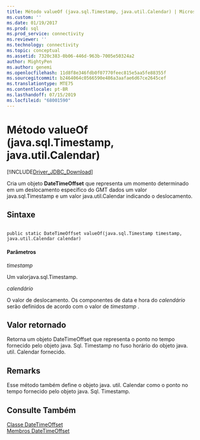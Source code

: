 ```yaml
---
title: Método valueOf (java.sql.Timestamp, java.util.Calendar) | Microsoft Docs
ms.custom: ''
ms.date: 01/19/2017
ms.prod: sql
ms.prod_service: connectivity
ms.reviewer: ''
ms.technology: connectivity
ms.topic: conceptual
ms.assetid: 7320c383-0b06-446d-963b-7005e50324a2
author: MightyPen
ms.author: genemi
ms.openlocfilehash: 11d8f8e346fdb0f07770feec815e5aa5fe88355f
ms.sourcegitcommit: b2464064c0566590e486a3aafae6d67ce2645cef
ms.translationtype: MTE75
ms.contentlocale: pt-BR
ms.lasthandoff: 07/15/2019
ms.locfileid: "68001590"
---
```

# <a name="valueof-method-javasqltimestamp-javautilcalendar"></a>Método valueOf (java.sql.Timestamp, java.util.Calendar)
[!INCLUDE[Driver_JDBC_Download](../../../includes/driver_jdbc_download.md)]

  Cria um objeto **DateTimeOffset** que representa um momento determinado em um deslocamento específico do GMT dados um valor java.sql.Timestamp e um valor java.util.Calendar indicando o deslocamento.  
  
## <a name="syntax"></a>Sintaxe  
  
```  
  
public static DateTimeOffset valueOf(java.sql.Timestamp timestamp, java.util.Calendar calendar)  
```  
  
#### <a name="parameters"></a>Parâmetros  
 *timestamp*  
  
 Um valorjava.sql.Timestamp.  
  
 *calendário*  
  
 O valor de deslocamento.  Os componentes de data e hora do *calendário* serão definidos de acordo com o valor de *timestamp* .  
  
## <a name="return-value"></a>Valor retornado  
 Retorna um objeto DateTimeOffset que representa o ponto no tempo fornecido pelo objeto java. Sql. Timestamp no fuso horário do objeto java. util. Calendar fornecido.  
  
## <a name="remarks"></a>Remarks  
 Esse método também define o objeto java. util. Calendar como o ponto no tempo fornecido pelo objeto java. Sql. Timestamp.  
  
## <a name="see-also"></a>Consulte Também  
 [Classe DateTimeOffset](../../../connect/jdbc/reference/datetimeoffset-class.md)   
 [Membros DateTimeOffset](../../../connect/jdbc/reference/datetimeoffset-members.md)  
  
  
